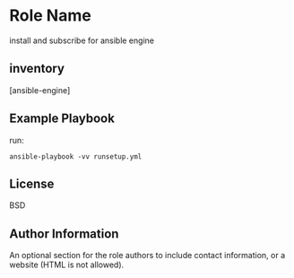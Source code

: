 Role Name
=========

install and subscribe for ansible engine


inventory
--------------
[ansible-engine]

Example Playbook
----------------

run:

    ansible-playbook -vv runsetup.yml

License
-------

BSD

Author Information
------------------

An optional section for the role authors to include contact information, or a website (HTML is not allowed).
